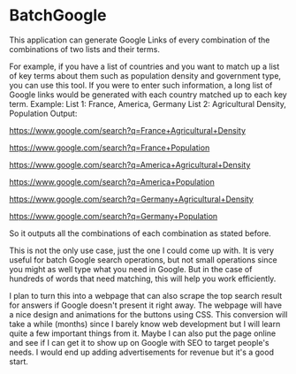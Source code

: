# BatchGoogle
This application can generate Google Links of every combination of the combinations of two lists and their terms.

For example, if you have a list of countries and you want to match up a list of key terms about them such as population density and government type,
you can use this tool. If you were to enter such information, a long list of Google links would be generated with each country matched up to each
key term.
Example:
List 1: France, America, Germany
List 2: Agricultural Density, Population
Output:

https://www.google.com/search?q=France+Agricultural+Density

https://www.google.com/search?q=France+Population

https://www.google.com/search?q=America+Agricultural+Density

https://www.google.com/search?q=America+Population

https://www.google.com/search?q=Germany+Agricultural+Density

https://www.google.com/search?q=Germany+Population

So it outputs all the combinations of each combination as stated before.

This is not the only use case, just the one I could come up with. It is very useful for batch Google search operations, but not small operations
since you might as well type what you need in Google. But in the case of hundreds of words that need matching, this will help you work efficiently.

I plan to turn this into a webpage that can also scrape the top search result for answers if Google doesn't present it right away. The webpage will have a nice design and animations for the buttons using CSS.
This conversion will take a while (months) since I barely know web development but I will learn quite a few important things from it. Maybe I can also put the page
online and see if I can get it to show up on Google with SEO to target people's needs. I would end up adding advertisements for revenue but it's a good start.
